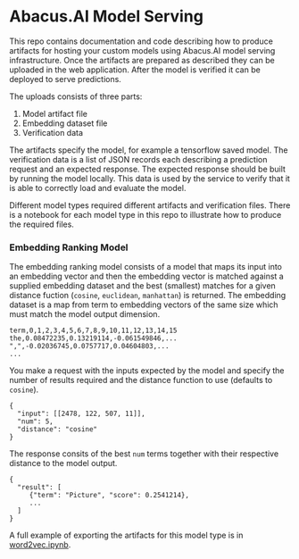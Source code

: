 # Abacus.AI Model Serving

This repo contains documentation and code describing how to produce artifacts for
hosting your custom models using Abacus.AI model serving infrastructure. Once
the artifacts are prepared as described they can be uploaded in the web application.
After the model is verified it can be deployed to serve predictions.

The uploads consists of three parts:
1. Model artifact file
2. Embedding dataset file
3. Verification data

The artifacts specify the model, for example a tensorflow saved model. The verification
data is a list of JSON records each describing a prediction request and an expected
response. The expected response should be built by running the model locally. This
data is used by the service to verify that it is able to correctly load and evaluate
the model.

Different model types required different artifacts and verification files. There is a
notebook for each model type in this repo to illustrate how to produce the required files.

### Embedding Ranking Model

The embedding ranking model consists of a model that maps its input into an embedding
vector and then the embedding vector is matched against a supplied embedding dataset and
the best (smallest) matches for a given distance fuction (`cosine`, `euclidean`, `manhattan`)
is returned. The embedding dataset is a map from term to embedding vectors of the same size
which must match the model output dimension.

```
term,0,1,2,3,4,5,6,7,8,9,10,11,12,13,14,15
the,0.08472235,0.13219114,-0.061549846,...
",",-0.02036745,0.0757717,0.04604803,...
...
```

You make a request with the inputs expected by the model and specify the number of results
required and the distance function to use (defaults to `cosine`).

```
{
  "input": [[2478, 122, 507, 11]],
  "num": 5,
  "distance": "cosine"
}
```

The response consits of the best `num` terms together with their respective distance to the
model output.

```
{
  "result": [
     {"term": "Picture", "score": 0.2541214},
     ...
  ]
}
```

A full example of exporting the artifacts for this model type is in [word2vec.ipynb](https://github.com/realityengines/model-serving/blob/master/word2vec.ipynb).
